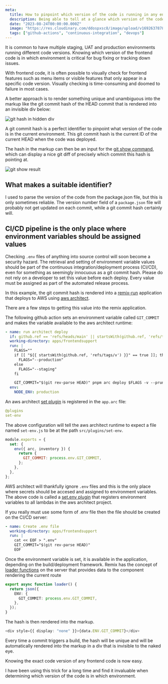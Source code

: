 ```yaml
---
meta:
  title: How to pinpoint which version of the code is running in any environment
  description: Being able to tell at a glance which version of the code is in which environment is critical.
  date: "2023-08-24T00:00:00.000Z"
  image: "https://res.cloudinary.com/ddospxsc8/image/upload/v1692637878/versioning_gsg8au.png"
  tags: ["github-actions", "continuous-integration", "devops"]
---
```


It is common to have multiple staging, UAT and production environments running different code versions. Knowing which version of the frontend code is in which environment is critical for bug fixing or tracking down issues.

With frontend code, it is often possible to visually check for frontend features such as menu items or visible features that only appear in a specific code version. Visually checking is time-consuming and doomed to failure in most cases.

A better approach is to render something unique and unambiguous into the markup like the git commit hash of the HEAD commit that is rendered into an invisible div below:

![git hash in hidden div](https://res.cloudinary.com/ddospxsc8/image/upload/v1692535661/guid_rbdtxs.png)

A git commit hash is a perfect identifier to pinpoint what version of the code is in the current environment. This git commit hash is the current ID of the current HEAD when the code was deployed.

The hash in the markup can then be an input for the [git show command](https://git-scm.com/docs/git-show), which can display a nice git diff of precisely which commit this hash is pointing at.

![git show result](https://res.cloudinary.com/ddospxsc8/image/upload/v1692890916/git-show2_pvhq29.png)

## What makes a suitable identifier?

I used to parse the version of the code from the package.json file, but this is only sometimes reliable. The version number field of a `package.json` file will probably not get updated on each commit, while a git commit hash certainly will.

## CI/CD pipeline is the only place where environment variables should be assigned values

Checking `.env` files of anything into source control will soon become a security hazard. The retrieval and setting of environment variable values should be part of the continuous integration/deployment process (CI/CD), even for something as seemingly innocuous as a git commit hash. Please do not rely on a developer to set this value before each deploy. Every value must be assigned as part of the automated release process.

In this example, the git commit hash is rendered into a [remix-run](https://remix.run/docs/en/main) application that deploys to AWS using [aws architect](https://arc.codes/docs/en/get-started/quickstart).

There are a few steps to getting this value into the remix application.

The following github action sets an environment variable called `GIT_COMMIT` and makes the variable available to the aws architect runtime:

```yml {12} showLineNumbers
- name: run architect deploy
  if: github.ref == 'refs/heads/main' || startsWith(github.ref, 'refs/tags/v') || github.event_name == 'pull_request'
  working-directory: apps/frontendsupport
  run: |
    FLAGS=""
    if [[ "${{ startsWith(github.ref, 'refs/tags/v') }}" == true ]]; then
      FLAGS="--production"
    else
      FLAGS="--staging"
    fi

    GIT_COMMIT="$(git rev-parse HEAD)" pnpm arc deploy $FLAGS -v --prune
  env:
    NODE_ENV: production
```

An aws architect [set plugin](https://arc.codes/docs/en/guides/plugins/set) is registered in the `app.arc` file:

```yml
@plugins
set-env
```

The above configuration will tell the aws architect runtime to expect a file named `set-env.js` to be at the path `src/plugins/set-env`.

```js:src/plugins/set-env.js {5}
module.exports = {
  set: {
    env({ arc, inventory }) {
      return {
        GIT_COMMIT: process.env.GIT_COMMIT,
      };
    },
  },
};
```

AWS architect will thankfully ignore `.env` files and this is the only place where secrets should be accesed and assigned to environment variables. The above code is called a [set.env plugin](https://arc.codes/docs/en/guides/plugins/set#set.env) that registers environment variables to all lambdas in the aws architect project.

If you really must use some form of .env file then the file should be created on the CI/CD server:

```yml {5} showLineNumbers
- name: Create .env file
  working-directory: apps/frontendsupport
  run: |
    cat << EOF > ".env"
    GIT_COMMIT="$(git rev-parse HEAD)"
    EOF
```

Once the environment variable is set, it is available in the application, depending on the build/deployment framework. Remix has the concept of [loader functions](https://remix.run/docs/en/1.19.3/route/loader) on the server that provides data to the component rendering the current route

```ts {4}
export async function loader() {
  return json({
    ENV: {
      GIT_COMMIT: process.env.GIT_COMMIT,
    },
  });
}
```

The hash is then rendered into the markup.

```ts
<div style={{ display: "none" }}>{data.ENV.GIT_COMMIT}</div>
```

Every time a commit triggers a build, the hash will be unique and will be automatically rendered into the markup in a div that is invisible to the naked eye.

Knowing the exact code version of any frontend code is now easy.

I have been using this trick for a long time and find it invaluable when determining which version of the code is in which environment.
